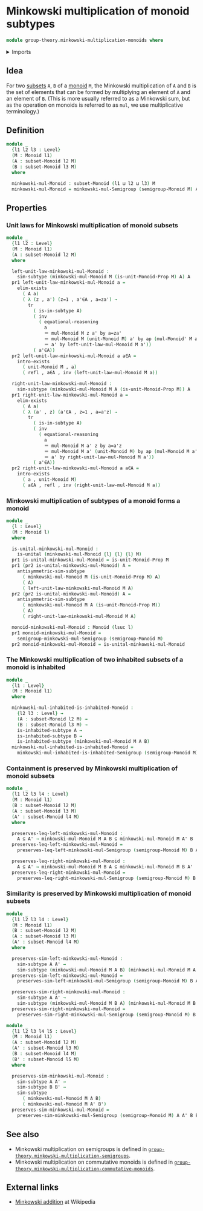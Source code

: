 # Minkowski multiplication of monoid subtypes

```agda
module group-theory.minkowski-multiplication-monoids where
```

<details><summary>Imports</summary>

```agda
open import foundation.action-on-identifications-functions
open import foundation.dependent-pair-types
open import foundation.existential-quantification
open import foundation.identity-types
open import foundation.inhabited-subtypes
open import foundation.powersets
open import foundation.subtypes
open import foundation.transport-along-identifications
open import foundation.unital-binary-operations
open import foundation.universe-levels

open import group-theory.minkowski-multiplication-semigroups
open import group-theory.monoids
open import group-theory.semigroups
open import group-theory.subsets-monoids
```

</details>

## Idea

For two [subsets](group-theory.subsets-monoids.md) `A`, `B` of a
[monoid](group-theory.monoids.md) `M`, the Minkowski multiplication of `A` and
`B` is the set of elements that can be formed by multiplying an element of `A`
and an element of `B`. (This is more usually referred to as a Minkowski sum, but
as the operation on monoids is referred to as `mul`, we use multiplicative
terminology.)

## Definition

```agda
module _
  {l1 l2 l3 : Level}
  (M : Monoid l1)
  (A : subset-Monoid l2 M)
  (B : subset-Monoid l3 M)
  where

  minkowski-mul-Monoid : subset-Monoid (l1 ⊔ l2 ⊔ l3) M
  minkowski-mul-Monoid = minkowski-mul-Semigroup (semigroup-Monoid M) A B
```

## Properties

### Unit laws for Minkowski multiplication of monoid subsets

```agda
module _
  {l1 l2 : Level}
  (M : Monoid l1)
  (A : subset-Monoid l2 M)
  where

  left-unit-law-minkowski-mul-Monoid :
    sim-subtype (minkowski-mul-Monoid M (is-unit-Monoid-Prop M) A) A
  pr1 left-unit-law-minkowski-mul-Monoid a =
    elim-exists
      ( A a)
      ( λ (z , a') (z=1 , a'∈A , a=za') →
        tr
          ( is-in-subtype A)
          ( inv
            ( equational-reasoning
              a
              ＝ mul-Monoid M z a' by a=za'
              ＝ mul-Monoid M (unit-Monoid M) a' by ap (mul-Monoid' M a') z=1
              ＝ a' by left-unit-law-mul-Monoid M a'))
          ( a'∈A))
  pr2 left-unit-law-minkowski-mul-Monoid a a∈A =
    intro-exists
      ( unit-Monoid M , a)
      ( refl , a∈A , inv (left-unit-law-mul-Monoid M a))

  right-unit-law-minkowski-mul-Monoid :
    sim-subtype (minkowski-mul-Monoid M A (is-unit-Monoid-Prop M)) A
  pr1 right-unit-law-minkowski-mul-Monoid a =
    elim-exists
      ( A a)
      ( λ (a' , z) (a'∈A , z=1 , a=a'z) →
        tr
          ( is-in-subtype A)
          ( inv
            ( equational-reasoning
              a
              ＝ mul-Monoid M a' z by a=a'z
              ＝ mul-Monoid M a' (unit-Monoid M) by ap (mul-Monoid M a') z=1
              ＝ a' by right-unit-law-mul-Monoid M a'))
          ( a'∈A))
  pr2 right-unit-law-minkowski-mul-Monoid a a∈A =
    intro-exists
      ( a , unit-Monoid M)
      ( a∈A , refl , inv (right-unit-law-mul-Monoid M a))
```

### Minkowski multiplication of subtypes of a monoid forms a monoid

```agda
module _
  {l : Level}
  (M : Monoid l)
  where

  is-unital-minkowski-mul-Monoid :
    is-unital (minkowski-mul-Monoid {l} {l} {l} M)
  pr1 is-unital-minkowski-mul-Monoid = is-unit-Monoid-Prop M
  pr1 (pr2 is-unital-minkowski-mul-Monoid) A =
    antisymmetric-sim-subtype
      ( minkowski-mul-Monoid M (is-unit-Monoid-Prop M) A)
      ( A)
      ( left-unit-law-minkowski-mul-Monoid M A)
  pr2 (pr2 is-unital-minkowski-mul-Monoid) A =
    antisymmetric-sim-subtype
      ( minkowski-mul-Monoid M A (is-unit-Monoid-Prop M))
      ( A)
      ( right-unit-law-minkowski-mul-Monoid M A)

  monoid-minkowski-mul-Monoid : Monoid (lsuc l)
  pr1 monoid-minkowski-mul-Monoid =
    semigroup-minkowski-mul-Semigroup (semigroup-Monoid M)
  pr2 monoid-minkowski-mul-Monoid = is-unital-minkowski-mul-Monoid
```

### The Minkowski multiplication of two inhabited subsets of a monoid is inhabited

```agda
module _
  {l1 : Level}
  (M : Monoid l1)
  where

  minkowski-mul-inhabited-is-inhabited-Monoid :
    {l2 l3 : Level} →
    (A : subset-Monoid l2 M) →
    (B : subset-Monoid l3 M) →
    is-inhabited-subtype A →
    is-inhabited-subtype B →
    is-inhabited-subtype (minkowski-mul-Monoid M A B)
  minkowski-mul-inhabited-is-inhabited-Monoid =
    minkowski-mul-inhabited-is-inhabited-Semigroup (semigroup-Monoid M)
```

### Containment is preserved by Minkowski multiplication of monoid subsets

```agda
module _
  {l1 l2 l3 l4 : Level}
  (M : Monoid l1)
  (B : subset-Monoid l2 M)
  (A : subset-Monoid l3 M)
  (A' : subset-Monoid l4 M)
  where

  preserves-leq-left-minkowski-mul-Monoid :
    A ⊆ A' → minkowski-mul-Monoid M A B ⊆ minkowski-mul-Monoid M A' B
  preserves-leq-left-minkowski-mul-Monoid =
    preserves-leq-left-minkowski-mul-Semigroup (semigroup-Monoid M) B A A'

  preserves-leq-right-minkowski-mul-Monoid :
    A ⊆ A' → minkowski-mul-Monoid M B A ⊆ minkowski-mul-Monoid M B A'
  preserves-leq-right-minkowski-mul-Monoid =
    preserves-leq-right-minkowski-mul-Semigroup (semigroup-Monoid M) B A A'
```

### Similarity is preserved by Minkowski multiplication of monoid subsets

```agda
module _
  {l1 l2 l3 l4 : Level}
  (M : Monoid l1)
  (B : subset-Monoid l2 M)
  (A : subset-Monoid l3 M)
  (A' : subset-Monoid l4 M)
  where

  preserves-sim-left-minkowski-mul-Monoid :
    sim-subtype A A' →
    sim-subtype (minkowski-mul-Monoid M A B) (minkowski-mul-Monoid M A' B)
  preserves-sim-left-minkowski-mul-Monoid =
    preserves-sim-left-minkowski-mul-Semigroup (semigroup-Monoid M) B A A'

  preserves-sim-right-minkowski-mul-Monoid :
    sim-subtype A A' →
    sim-subtype (minkowski-mul-Monoid M B A) (minkowski-mul-Monoid M B A')
  preserves-sim-right-minkowski-mul-Monoid =
    preserves-sim-right-minkowski-mul-Semigroup (semigroup-Monoid M) B A A'

module _
  {l1 l2 l3 l4 l5 : Level}
  (M : Monoid l1)
  (A : subset-Monoid l2 M)
  (A' : subset-Monoid l3 M)
  (B : subset-Monoid l4 M)
  (B' : subset-Monoid l5 M)
  where

  preserves-sim-minkowski-mul-Monoid :
    sim-subtype A A' →
    sim-subtype B B' →
    sim-subtype
      ( minkowski-mul-Monoid M A B)
      ( minkowski-mul-Monoid M A' B')
  preserves-sim-minkowski-mul-Monoid =
    preserves-sim-minkowski-mul-Semigroup (semigroup-Monoid M) A A' B B'
```

## See also

- Minkowski multiplication on semigroups is defined in
  [`group-theory.minkowski-multiplication-semigroups`](group-theory.minkowski-multiplication-semigroups.md).
- Minkowski multiplication on commutative monoids is defined in
  [`group-theory.minkowski-multiplication-commutative-monoids`](group-theory.minkowski-multiplication-commutative-monoids.md).

## External links

- [Minkowski addition](https://en.wikipedia.org/wiki/Minkowski_addition) at
  Wikipedia
